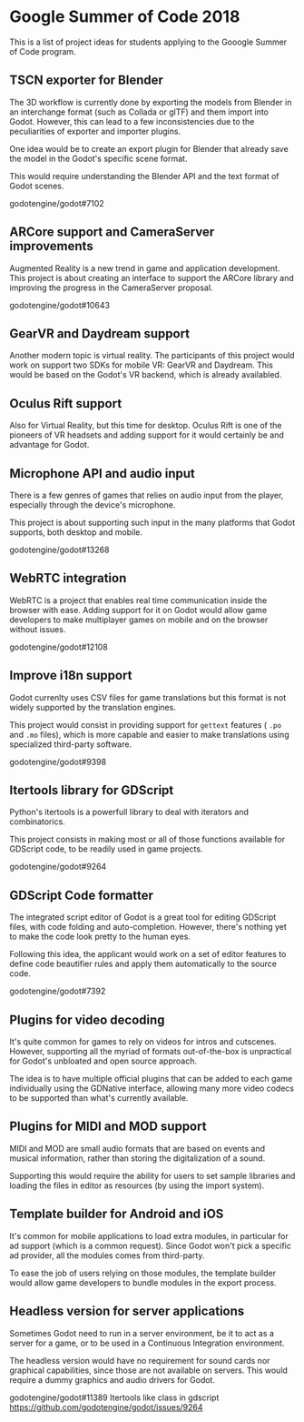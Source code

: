 # Google Summer of Code 2018

This is a list of project ideas for students applying to the Gooogle Summer
of Code program.

## TSCN exporter for Blender

The 3D workflow is currently done by exporting the models from Blender
in an interchange format (such as Collada or glTF) and them import into
Godot. However, this can lead to a few inconsistencies due to the
peculiarities of exporter and importer plugins.

One idea would be to create an export plugin for Blender that already
save the model in the Godot's specific scene format.

This would require understanding the Blender API and the text format
of Godot scenes.

godotengine/godot#7102

## ARCore support and CameraServer improvements

Augmented Reality is a new trend in game and application development.
This project is about creating an interface to support the ARCore library
and improving the progress in the CameraServer proposal.

godotengine/godot#10643

## GearVR and Daydream support

Another modern topic is virtual reality. The participants of this project
would work on support two SDKs for mobile VR: GearVR and Daydream. This would
be based on the Godot's VR backend, which is already availabled.

## Oculus Rift support

Also for Virtual Reality, but this time for desktop. Oculus Rift is one of
the pioneers of VR headsets and adding support for it would certainly be
and advantage for Godot.

## Microphone API and audio input

There is a few genres of games that relies on audio input from the player,
especially through the device's microphone.

This project is about supporting such input in the many platforms that Godot
supports, both desktop and mobile.

godotengine/godot#13268

## WebRTC integration

WebRTC is a project that enables real time communication inside the browser
with ease. Adding support for it on Godot would allow game developers to
make multiplayer games on mobile and on the browser without issues.

godotengine/godot#12108

## Improve i18n support

Godot currenlty uses CSV files for game translations but this format is not widely supported by the translation engines.

This project would consist in providing support for `gettext` features (
`.po ` and `.mo` files), which is more capable and easier to make translations
using specialized third-party software.

godotengine/godot#9398

## Itertools library for GDScript

Python's itertools is a powerfull library to deal with iterators and
combinatorics.

This project consists in making most or all of those functions available
for GDScript code, to be readily used in game projects.

godotengine/godot#9264

## GDScript Code formatter

The integrated script editor of Godot is a great tool for editing GDScript
files, with code folding and auto-completion. However, there's nothing yet
to make the code look pretty to the human eyes.

Following this idea, the applicant would work on a set of editor features
to define code beautifier rules and apply them automatically to the source
code.

godotengine/godot#7392

## Plugins for video decoding

It's quite common for games to rely on videos for intros and cutscenes. However, supporting all the myriad of formats out-of-the-box is unpractical
for Godot's unbloated and open source approach.

The idea is to have multiple official plugins that can be added to each
game individually using the GDNative interface, allowing many more video
codecs to be supported than what's currently available.


## Plugins for MIDI and MOD support

MIDI and MOD are small audio formats that are based on events and musical
information, rather than storing the digitalization of a sound.

Supporting this would require the ability for users to set sample libraries
and loading the files in editor as resources (by using the import system).

## Template builder for Android and iOS

It's common for mobile applications to load extra modules, in particular for
ad support (which is a common request). Since Godot won't pick a specific
ad provider, all the modules comes from third-party.

To ease the job of users relying on those modules, the template builder would
allow game developers to bundle modules in the export process.

## Headless version for server applications

Sometimes Godot need to run in a server environment, be it to act as a
server for a game, or to be used in a Continuous Integration environment.

The headless version would have no requirement for sound cards nor graphical
capabilities, since those are not available on servers. This would require a
dummy graphics and audio drivers for Godot.

godotengine/godot#11389
Itertools like class in gdscript https://github.com/godotengine/godot/issues/9264